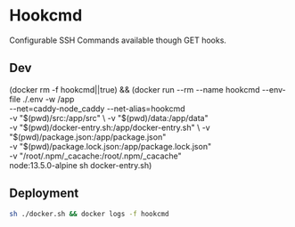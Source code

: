 # Hookcmd

Configurable SSH Commands available though GET hooks.

## Dev

(docker rm -f hookcmd||true) && (docker run --rm --name hookcmd --env-file ./.env -w /app \
--net=caddy-node_caddy --net-alias=hookcmd \
-v "$(pwd)/src:/app/src" \
-v "$(pwd)/data:/app/data" \
-v "$(pwd)/docker-entry.sh:/app/docker-entry.sh" \
-v "$(pwd)/package.json:/app/package.json" \
-v "$(pwd)/package.lock.json:/app/package.lock.json" \
-v "/root/.npm/_cacache:/root/.npm/_cacache" \
node:13.5.0-alpine sh docker-entry.sh)

## Deployment

```sh
sh ./docker.sh && docker logs -f hookcmd
```